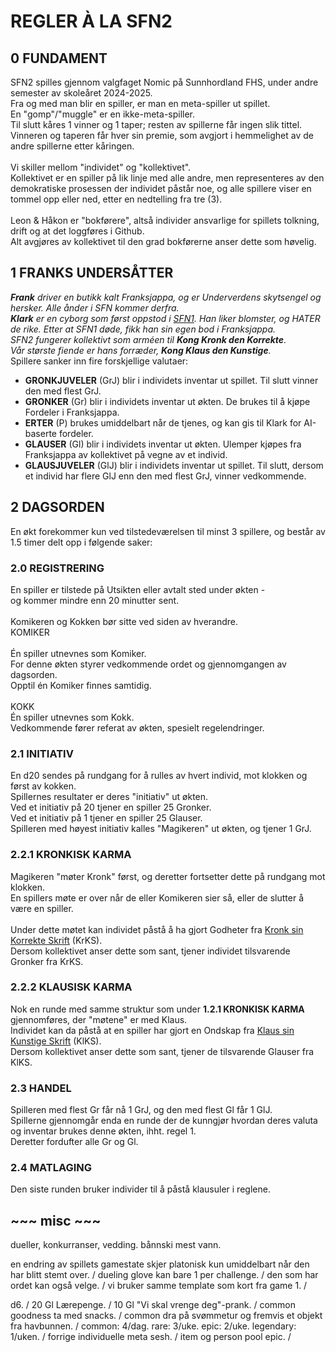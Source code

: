# REGLER À LA SFN2

## 0  FUNDAMENT 
SFN2 spilles gjennom valgfaget Nomic på Sunnhordland FHS, under andre semester av skoleåret 2024-2025. <br>
Fra og med man blir en spiller, er man en meta-spiller ut spillet. <br> 
En "gomp"/"muggle" er en ikke-meta-spiller. <br>
Til slutt kåres 1 vinner og 1 taper; resten av spillerne får ingen slik tittel. <br> 
Vinneren og taperen får hver sin premie, som avgjort i hemmelighet av de andre spillerne etter kåringen. <br>
<br> 
Vi skiller mellom "individet" og "kollektivet". <br>
Kollektivet er en spiller på lik linje med alle andre, men representeres av den demokratiske prosessen der individet påstår noe, og alle spillere viser en tommel opp eller ned, etter en nedtelling fra tre (3). <br> 
<br> 
Leon & Håkon er "bokførere", altså individer ansvarlige for spillets tolkning, drift og at det loggføres i Github. <br>
Alt avgjøres av kollektivet til den grad bokførerne anser dette som høvelig. 

## 1  FRANKS UNDERSÅTTER 
***Frank** driver en butikk kalt Franksjappa, og er Underverdens skytsengel og hersker. Alle ånder i SFN kommer derfra.* <br>
***Klark** er en cyborg som først oppstod i [SFN1](). Han liker blomster, og HATER de rike. Etter at SFN1 døde, fikk han sin egen bod i Franksjappa.* <br>
*SFN2 fungerer kollektivt som arméen til **Kong Kronk den Korrekte**.* <br>
*Vår største fiende er hans forræder, **Kong Klaus den Kunstige**.* <br>
Spillere sanker inn fire forskjellige valutaer: <br>
- **GRONKJUVELER** (GrJ) blir i individets inventar ut spillet. Til slutt vinner den med flest GrJ. 
- **GRONKER** (Gr) blir i individets inventar ut økten. De brukes til å kjøpe Fordeler i Franksjappa.
- **ERTER** (P) brukes umiddelbart når de tjenes, og kan gis til Klark for AI-baserte fordeler.
- **GLAUSER** (Gl) blir i individets inventar ut økten. Ulemper kjøpes fra Franksjappa av kollektivet på vegne av et individ. 
- **GLAUSJUVELER** (GlJ) blir i individets inventar ut spillet. Til slutt, dersom et individ har flere GlJ enn den med flest GrJ, vinner vedkommende. 

## 2  DAGSORDEN 
En økt forekommer kun ved tilstedeværelsen til minst 3 spillere, og består av 1.5 timer delt opp i følgende saker: 

### 2.0  REGISTRERING  
En spiller er tilstede på Utsikten eller avtalt sted under økten - <br>
og kommer mindre enn 20 minutter sent. <br>
<br> 
Komikeren og Kokken bør sitte ved siden av hverandre.<br>
KOMIKER <br>
<br>
Én spiller utnevnes som Komiker. <br>
For denne økten styrer vedkommende ordet og gjennomgangen av dagsorden. <br>
Opptil én Komiker finnes samtidig. <br>
<br>
KOKK <br>
Én spiller utnevnes som Kokk. <br>
Vedkommende fører referat av økten, spesielt regelendringer. 

### 2.1  INITIATIV 
En d20 sendes på rundgang for å rulles av hvert individ, mot klokken og først av kokken. <br>
Spillernes resultater er deres "initiativ" ut økten. <br> 
Ved et initiativ på 20 tjener en spiller 25 Gronker. <br>
Ved et initiativ på 1 tjener en spiller 25 Glauser. <br>
Spilleren med høyest initiativ kalles "Magikeren" ut økten, og tjener 1 GrJ. 

### 2.2.1  KRONKISK KARMA 
Magikeren "møter Kronk" først, og deretter fortsetter dette på rundgang mot klokken. <br>
En spillers møte er over når de eller Komikeren sier så, eller de slutter å være en spiller. <br> 
<br>
Under dette møtet kan individet påstå å ha gjort Godheter fra [Kronk sin Korrekte Skrift]() (KrKS). <br>
Dersom kollektivet anser dette som sant, tjener individet tilsvarende Gronker fra KrKS. <br>

### 2.2.2  KLAUSISK KARMA 
Nok en runde med samme struktur som under **1.2.1 KRONKISK KARMA** gjennomføres, der "møtene" er med Klaus. <br> 
Individet kan da påstå at en spiller har gjort en Ondskap fra [Klaus sin Kunstige Skrift]() (KlKS). <br>
Dersom kollektivet anser dette som sant, tjener de tilsvarende Glauser fra KlKS. <br>

### 2.3  HANDEL 
Spilleren med flest Gr får nå 1 GrJ, og den med flest Gl får 1 GlJ. <br> 
Spillerne gjennomgår enda en runde der de kunngjør hvordan deres valuta og inventar brukes denne økten, ihht. regel 1. <br> 
Deretter fordufter alle Gr og Gl. 

### 2.4  MATLAGING 
Den siste runden bruker individer til å påstå klausuler i reglene. 

## ~~~ misc ~~~

dueller, konkurranser, vedding. bånnski mest vann. 

en endring av spillets gamestate skjer platonisk kun umiddelbart når den har blitt stemt over. / 
dueling glove kan bare 1 per challenge. / 
den som har ordet kan også velge. / 
vi bruker samme template som kort fra game 1. / 

d6. / 
20 Gl Lærepenge. /
10 Gl "Vi skal vrenge deg"-prank. /
common goodness ta med snacks. /
common dra på svømmetur og fremvis et objekt fra havbunnen. /
common: 4/dag. rare: 3/uke. epic: 2/uke. legendary: 1/uken. / 
forrige individuelle meta sesh. / 
item og person pool epic. / 





